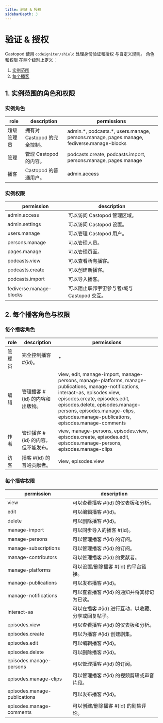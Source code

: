 ```yaml
---
title: 验证 & 授权
sidebarDepth: 3
---
```


# 验证 & 授权

Castopod 使用 `codeigniter/shield` 处理身份验证和授权 与自定义规则。 角色和权限
在两个级别上定义：

1. [实例范围](#1-instance-wide-roles-and-permissions)
2. [每个播客](#2-per-podcast-roles-and-permissions)

## 1. 实例范围的角色和权限

### 实例角色

<!-- AUTH-INSTANCE-ROLES-LIST:START - Do not remove or modify this section -->

| role       | description                  | permissions                                                                                |
| ---------- | ---------------------------- | ------------------------------------------------------------------------------------------ |
| 超级管理员 | 拥有对 Castopod 的完全控制。 | admin.\*, podcasts.\*, users.manage, persons.manage, pages.manage, fediverse.manage-blocks |
| 管理       | 管理 Castopod 的内容。       | podcasts.create, podcasts.import, persons.manage, pages.manage                             |
| 播客       | Castopod 的普通用户。        | admin.access                                                                               |

<!-- AUTH-INSTANCE-ROLES-LIST:END -->

### 实例权限

<!-- AUTH-INSTANCE-PERMISSIONS-LIST:START - Do not remove or modify this section -->

| permission              | description                                 |
| ----------------------- | ------------------------------------------- |
| admin.access            | 可以访问 Castopod 管理区域。                |
| admin.settings          | 可以访问 Castopod 设置。                    |
| users.manage            | 可以管理 Castopod 用户。                    |
| persons.manage          | 可以管理人员。                              |
| pages.manage            | 可以管理页面。                              |
| podcasts.view           | 可以查看所有播客。                          |
| podcasts.create         | 可以创建新播客。                            |
| podcasts.import         | 可以导入播客。                              |
| fediverse.manage-blocks | 可以阻止联邦宇宙参与者/域与 Castopod 交互。 |

<!-- AUTH-INSTANCE-PERMISSIONS-LIST:END -->

## 2. 每个播客角色与权限

### 每个播客角色

<!-- AUTH-PODCAST-ROLES-LIST:START - Do not remove or modify this section -->

| role   | description                         | permissions                                                                                                                                                                                                                                                                                 |
| ------ | ----------------------------------- | ------------------------------------------------------------------------------------------------------------------------------------------------------------------------------------------------------------------------------------------------------------------------------------------- |
| 管理员 | 完全控制播客 #{id}。                | \*                                                                                                                                                                                                                                                                                          |
| 编辑   | 管理播客 #{id} 的内容和出版物。     | view, edit, manage-import, manage-persons, manage-platforms, manage-publications, manage-notifications, interact-as, episodes.view, episodes.create, episodes.edit, episodes.delete, episodes.manage-persons, episodes.manage-clips, episodes.manage-publications, episodes.manage-comments |
| 作者   | 管理播客 #{id} 的内容，但不能发布。 | view, manage-persons, episodes.view, episodes.create, episodes.edit, episodes.manage-persons, episodes.manage-clips                                                                                                                                                                         |
| 访客   | 播客 #{id} 的普通贡献者。           | view, episodes.view                                                                                                                                                                                                                                                                         |

<!-- AUTH-PODCAST-ROLES-LIST:END -->

### 每个播客权限

<!-- AUTH-PODCAST-PERMISSIONS-LIST:START - Do not remove or modify this section -->

| permission                   | description                                         |
| ---------------------------- | --------------------------------------------------- |
| view                         | 可以查看播客 #{id} 的仪表板和分析。                 |
| edit                         | 可以编辑播客 #{id}。                                |
| delete                       | 可以删除播客 #{id}。                                |
| manage-import                | 可以同步导入的播客 #{id}。                          |
| manage-persons               | 可以管理播客 #{id} 的订阅。                         |
| manage-subscriptions         | 可以管理播客 #{id} 的订阅。                         |
| manage-contributors          | 可以管理播客 #{id} 的贡献者。                       |
| manage-platforms             | 可以设置/删除播客 #{id} 的平台链接。                |
| manage-publications          | 可以发布播客 #{id}。                                |
| manage-notifications         | 可以查看播客 #{id} 的通知并将其标记为已读。         |
| interact-as                  | 可以在播客 #{id} 进行互动，以收藏、分享或回复帖子。 |
| episodes.view                | 可以查看播客 #{id} 的仪表板和分析。                 |
| episodes.create              | 可以为播客 #{id} 创建剧集。                         |
| episodes.edit                | 可以编辑播客 #{id}。                                |
| episodes.delete              | 可以删除播客 #{id}。                                |
| episodes.manage-persons      | 可以管理播客 #{id} 的订阅。                         |
| episodes.manage-clips        | 可以管理播客 #{id} 的视频剪辑或声音片段。           |
| episodes.manage-publications | 可以发布播客 #{id}。                                |
| episodes.manage-comments     | 可以创建/删除播客 #{id} 的剧集评论。                |

<!-- AUTH-PODCAST-PERMISSIONS-LIST:END -->

